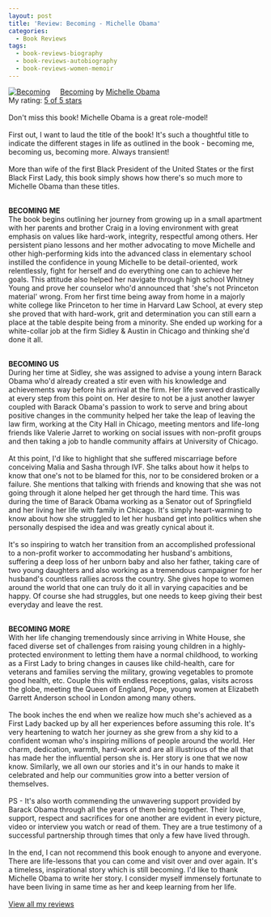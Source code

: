 ```yaml
---
layout: post
title: 'Review: Becoming - Michelle Obama'
categories:
  - Book Reviews
tags:
  - book-reviews-biography
  - book-reviews-autobiography
  - book-reviews-women-memoir
---
```


<a href="https://www.goodreads.com/book/show/38746485-becoming" style="float: left; padding-right: 20px"><img border="0" alt="Becoming" src="https://i.gr-assets.com/images/S/compressed.photo.goodreads.com/books/1528206996l/38746485._SX98_.jpg" /></a><a href="https://www.goodreads.com/book/show/38746485-becoming">Becoming</a> by <a href="https://www.goodreads.com/author/show/2338628.Michelle_Obama">Michelle Obama</a><br/>
My rating: <a href="https://www.goodreads.com/review/show/3480666902">5 of 5 stars</a><br /><br />
Don't miss this book! Michelle Obama is a great role-model! <br /><br />First out, I want to laud the title of the book! It's such a thoughtful title to indicate the different stages in life as outlined in the book - becoming me, becoming us, becoming more. Always transient! <br /><br />More than wife of the first Black President of the United States or the first Black First Lady, this book simply shows how there's so much more to Michelle Obama than these titles. <br /><br />

**BECOMING ME**
<br />The book begins outlining her journey from growing up in a small apartment with her parents and brother Craig in a loving environment with great emphasis on values like hard-work, integrity, respectful among others. Her persistent piano lessons and her mother advocating to move Michelle and other high-performing kids into the advanced class in elementary school instilled the confidence in young Michelle to be detail-oriented, work relentlessly, fight for herself and do everything one can to achieve her goals. This attitude also helped her navigate through high school Whitney Young and prove her counselor who'd announced that 'she's not Princeton material' wrong. From her first time being away from home in a majorly white college like Princeton to her time in Harvard Law School, at every step she proved that with hard-work, grit and determination you can still earn a place at the table despite being from a minority. She ended up working for a white-collar job at the firm Sidley & Austin in Chicago and thinking she'd done it all. <br /><br />

**BECOMING US**
<br />During her time at Sidley, she was assigned to advise a young intern Barack Obama who'd already created a stir even with his knowledge and achievements way before his arrival at the firm. Her life swerved drastically at every step from this point on. Her desire to not be a just another lawyer coupled with Barack Obama's passion to work to serve and bring about positive changes in the community helped her take the leap of leaving the law firm, working at the City Hall in Chicago, meeting mentors and life-long friends like Valerie Jarret to working on social issues with non-profit groups and then taking a job to handle community affairs at University of Chicago. <br /><br />At this point, I'd like to highlight that she suffered miscarriage before conceiving Malia and Sasha through IVF. She talks about how it helps to know that one's not to be blamed for this, nor to be considered broken or a failure. She mentions that talking with friends and knowing that she was not going through it alone helped her get through the hard time. This was during the time of Barack Obama working as a Senator out of Springfield and her living her life with family in Chicago. It's simply heart-warming to know about how she struggled to let her husband get into politics when she personally despised the idea and was greatly cynical about it. <br /><br />It's so inspiring to watch her transition from an accomplished professional to a non-profit worker to accommodating her husband's ambitions, suffering a deep loss of her unborn baby and also her father, taking care of two young daughters and also working as a tremendous campaigner for her husband's countless rallies across the country. She gives hope to women around the world that one can truly do it all in varying capacities and be happy. Of course she had struggles, but one needs to keep giving their best everyday and leave the rest. <br /><br />

**BECOMING MORE**
<br />With her life changing tremendously since arriving in White House, she faced diverse set of challenges from raising young children in a highly-protected environment to letting them have a normal childhood, to working as a First Lady to bring changes in causes like child-health, care for veterans and families serving the military, growing vegetables to promote good health, etc. Couple this with endless receptions, galas, visits across the globe, meeting the Queen of England, Pope, young women at Elizabeth Garrett Anderson school in London among many others. <br /><br />The book inches the end when we realize how much she's achieved as a First Lady backed up by all her experiences before assuming this role. It's very heartening to watch her journey as she grew from a shy kid to a confident woman who's inspiring millions of people around the world. Her charm, dedication, warmth, hard-work and are all illustrious of the all that has made her the influential person she is. Her story is one that we now know. Similarly, we all own our stories and it's in our hands to make it celebrated and help our communities grow into a better version of themselves. <br /><br />PS - It's also worth commending the unwavering support provided by Barack Obama through all the years of them being together. Their love, support, respect and sacrifices for one another are evident in every picture, video or interview you watch or read of them. They are a true testimony of a successful partnership through times that only a few have lived through. <br /><br />In the end, I can not recommend this book enough to anyone and everyone. There are life-lessons that you can come and visit over and over again. It's a timeless, inspirational story which is still becoming. I'd like to thank Michelle Obama to write her story. I consider myself immensely fortunate to have been living in same time as her and keep learning from her life.
<br/><br/>
<a href="https://www.goodreads.com/review/list/10354359-sheekha">View all my reviews</a>